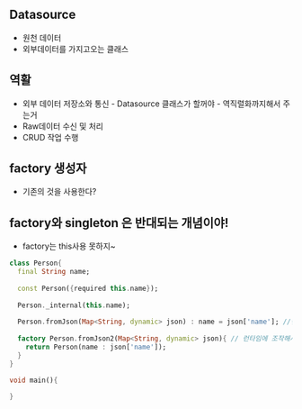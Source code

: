 ## Datasource
 - 원천 데이터
 - 외부데이터를 가지고오는 클래스

## 역활
 - 외부 데이터 저장소와 통신 - Datasource 클래스가 할꺼야 - 역직렬화까지해서 주는거
 - Raw데이터 수신 및 처리
 - CRUD 작업 수행

## factory 생성자
 - 기존의 것을 사용한다?

## factory와 singleton 은 반대되는 개념이야!
 - factory는 this사용 못하지~

```dart
class Person{
  final String name;
  
  const Person({required this.name});
  
  Person._internal(this.name);
  
  Person.fromJson(Map<String, dynamic> json) : name = json['name']; //컴파일에 실행
  
  factory Person.fromJson2(Map<String, dynamic> json){ // 런타임에 조작해서, 자유롭다
    return Person(name : json['name']);
  }
}

void main(){
  
}
```

